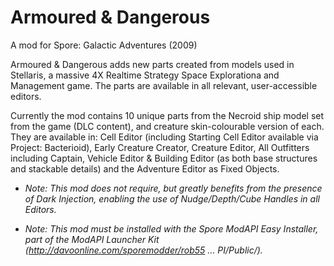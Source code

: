 # Armoured & Dangerous
A mod for Spore: Galactic Adventures (2009)

Armoured & Dangerous adds new parts created from models used in Stellaris, a massive 4X Realtime Strategy Space Explorationa and Management game. The parts are available in all relevant, user-accessible editors.

Currently the mod contains 10 unique parts from the Necroid ship model set from the game (DLC content), and creature skin-colourable version of each. They are available in: Cell Editor (including Starting Cell Editor available via Project: Bacterioid), Early Creature Creator, Creature Editor, All Outfitters including Captain, Vehicle Editor & Building Editor (as both base structures and stackable details) and the Adventure Editor as Fixed Objects.

* *Note: This mod does not require, but greatly benefits from the presence of Dark Injection, enabling the use of Nudge/Depth/Cube Handles in all Editors.*

* *Note: This mod must be installed with the Spore ModAPI Easy Installer, part of the ModAPI Launcher Kit (http://davoonline.com/sporemodder/rob55 ... PI/Public/).*
